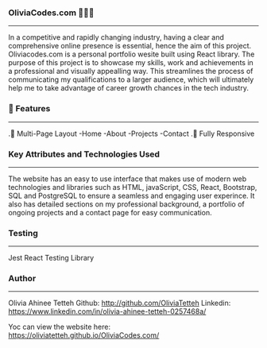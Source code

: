 ### OliviaCodes.com 👩🏽‍🚀
---
In a competitive and rapidly changing industry, having a clear and comprehensive online presence is essential, hence the aim of this project. Oliviacodes.com is a personal portfolio wesite built using React library. The purpose of this project is to showcase my skills, work and achievements in a professional and visually appealling way. This streamlines the process of communicating my qualifications to a larger audience, which will ultimately help me to take advantage of career growth chances in the tech industry.

### 📙 Features
---
.📖 Multi-Page Layout
 -Home
 -About
 -Projects
 -Contact
.📱 Fully Responsive

### Key Attributes and Technologies Used
---
The website has an easy to use interface that makes use of modern web technologies and libraries such as HTML, javaScript, CSS, React, Bootstrap, SQL and PostgreSQL to ensure a seamless and engaging user experince.
It also has detailed sections on my professional background, a portfolio of ongoing projects and a contact page for easy communication.

### Testing
---
Jest React Testing Library

### Author
---
Olivia Ahinee Tetteh Github: http://github.com/OliviaTetteh Linkedin: https://www.linkedin.com/in/olivia-ahinee-tetteh-0257468a/

Yoc can view the website here:
https://oliviatetteh.github.io/OliviaCodes.com/
